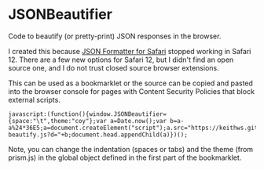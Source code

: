 # JSONBeautifier
Code to beautify (or pretty-print) JSON responses in the browser.

I created this because [JSON Formatter for Safari](https://github.com/rfletcher/safari-json-formatter) stopped working in Safari 12. There are a few new options for Safari 12, but I didn't find an open source one, and I do not trust closed source browser extensions.

This can be used as a bookmarklet or the source can be copied and pasted into the browser console for pages with Content Security Policies that block external scripts.

```
javascript:(function(){window.JSONBeautifier={space:"\t",theme:"coy"};var a=Date.now();var b=a-a%24*36E5;a=document.createElement("script");a.src="https://keithws.github.io/JSONBeautifier/json-beautify.js?d="+b;document.head.appendChild(a)})();
```

Note, you can change the indentation (spaces or tabs) and the theme (from prism.js) in the global object defined in the first part of the bookmarklet.
